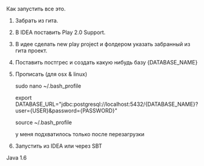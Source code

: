 Как запустить все это.

1. Забрать из гита.
2. В IDEA поставить Play 2.0 Support.
3. В идее сделать new play project и фолдером указать забранный из гита проект.
4. Поставить постгрес и создать какую нибудь базу {DATABASE_NAME}
5. Прописать (для osx & linux)

    sudo nano ~/.bash_profile

    export DATABASE_URL="jdbc:postgresql://localhost:5432/{DATABASE_NAME}?user={USER}&password={PASSWORD}"

    source ~/.bash_profile

    у меня подхватилось только после перезагрузки

6. Запустить из IDEA или через SBT

Java 1.6